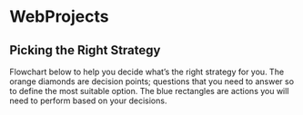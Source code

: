 # WebProjects

## Picking the Right Strategy
Flowchart below to help you decide what’s the right strategy for you. The orange diamonds are decision points; questions that you need to answer so to define the most suitable option. The blue rectangles are actions you will need to perform based on your decisions.
